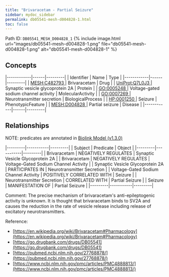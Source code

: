 ```yaml
---
title: "Brivaracetam - Partial Seizure"
sidebar: mydoc_sidebar
permalink: db05541-mesh-d004828-1.html
toc: false 
---
```



Path ID: `DB05541_MESH_D004828_1`
{% include image.html url="images/db05541-mesh-d004828-1.png" file="db05541-mesh-d004828-1.png" alt="db05541-mesh-d004828-1" %}

## Concepts

|------------|------|---------|
| Identifier | Name | Type    |
|------------|------|---------|
| <a href="https://identifiers.org/MESH:C482793">MESH:C482793 </a> | Brivaracetam | Drug |
| <a href="https://identifiers.org/UniProt:Q7L0J3">UniProt:Q7L0J3 </a> | Synaptic vesicle glycoprotein 2A | Protein |
| <a href="https://identifiers.org/GO:0005248">GO:0005248 </a> | Voltage-gated sodium channel activity | MolecularActivity |
| <a href="https://identifiers.org/GO:0007269">GO:0007269 </a> | Neurotransmitter secretion | BiologicalProcess |
| <a href="https://identifiers.org/HP:0001250">HP:0001250 </a> | Seizure | PhenotypicFeature |
| <a href="https://identifiers.org/MESH:D004828">MESH:D004828 </a> | Partial seizure | Disease |
|------------|------|---------|

## Relationships


NOTE: predicates are annotated in <a href="https://github.com/biolink/biolink-model/releases/tag/v1.3.0">Biolink Model (v1.3.0)</a>

|---------|-----------|---------|
| Subject | Predicate | Object  |
|---------|-----------|---------|
| Brivaracetam | NEGATIVELY REGULATES | Synaptic Vesicle Glycoprotein 2A |
| Brivaracetam | NEGATIVELY REGULATES | Voltage-Gated Sodium Channel Activity |
| Synaptic Vesicle Glycoprotein 2A | PARTICIPATES IN | Neurotransmitter Secretion |
| Voltage-Gated Sodium Channel Activity | POSITIVELY CORRELATED WITH | Seizure |
| Neurotransmitter Secretion | CORRELATED WITH | Partial Seizure |
| Seizure | MANIFESTATION OF | Partial Seizure |
|---------|-----------|---------|

Comment: The precise mechanism of brivaracetam's anti-epileptogenic activity is unknown. It is thought that brivaracetam binds to SV2A and causes the reduction in the rate of vesicle release including release of excitatory neurotransmitters.

Reference: 
  - [https://en.wikipedia.org/wiki/Brivaracetam#Pharmacology](https://en.wikipedia.org/wiki/Brivaracetam#Pharmacology)
  - [https://go.drugbank.com/drugs/DB05541](https://go.drugbank.com/drugs/DB05541)
  - [https://pubmed.ncbi.nlm.nih.gov/27768878/](https://pubmed.ncbi.nlm.nih.gov/27768878/)
  - [https://www.ncbi.nlm.nih.gov/pmc/articles/PMC4888813/](https://www.ncbi.nlm.nih.gov/pmc/articles/PMC4888813/)
